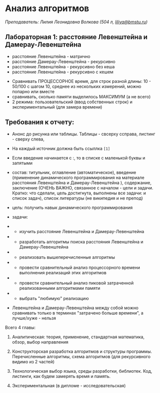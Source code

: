 # Анализ алгоритмов

*Преподаватель: Лилия Леонидовна Волкова (504 л, liliya@bmstu.ru)*

## Лабораторная 1: расстояние Левенштейна и Дамерау-Левенштейна

* расстояние Левенштейна - матрично
* расстояние Дамерау-Левенштейна - рекурсивно
* расстояние Левенштейна - рекурсивно без кеша
* расстояние Левенштейна - рекурсивно с кешем


- Сравнивать ПРОЦЕССОРНОЕ время, для строк разной длины: 10 - 50/100 с шагом 10, среднее из нескольких измерений, можно попарно или вместе
- сравнивать, сколько памяти выделилось МАКСИМУМ (а не всего)
- 2 режима: пользовательский (ввод собственных строк) и экспериментальный (для замера времени)

## Требования к отчету:

 * Анонс до рисунка или таблицы. Таблицы - свсерху ссправа, листинг - сверху слева, 
 * На каждый источник должна быть ссыллка `[1]`
 * Если введение начинается с :, то в списке  с маленькой буквы и запятыми
 
 
* cостав: титульник, оглавление (автоматическое), введение (применение динамического программирования на материале расстояния Левенштейна и Дамерау-Левенштейна
), содержание, заключение (ОЧЕНЬ ВАЖНО, связанное с началом - цели и задачи. Кратко: что сделали, цель достигнута, выполнены все задачи: и список задач), список литературы (не википедия и не препод)
* цель: получить навык динамического программирования
* задачи: 
* - изучить расстояние Левенштейна и Дамерау-Левенштейна
* - разработать алгоритмы поиска расстояния Левенштейна и Дамерау-Левенштейна
* - реализовать вышеперечисленные алгоритмы
* - провести сравнительный анализ процессорного времени выполнения реализаций этих алгоритмов
* - провести сравнительный анализ пиковой затраченной реализованными алгоритмами памяти
* - выбрать "любимую" реализацию


* Левенштейна и Дамерау-Левенштейна между собой можно сравнивать только в терминах "затрачено больше времени", а лучше/хуже - нельзя



Всего 4 главы:
1. Аналитическая: 
теория, применение, стандартная математика, обзор, выбор направления

2. Конструкторская 
разработка алгоритмов и структуры программы. 
Перечисленные алгоритмы, схема алгоритмов (для рекурсивного видимо из 2 частей)

3. Технологическая
выбор языка, среды разработки, библиотек. Код, листинги, как будем замерять время и память.

4. Экспериментальная (в дипломе - исследовательская)

